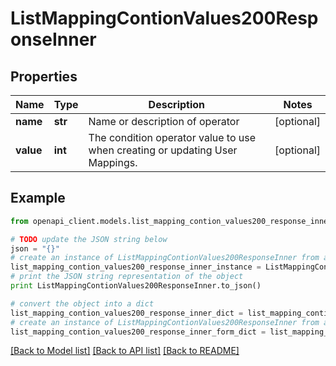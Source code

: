 # ListMappingContionValues200ResponseInner


## Properties
Name | Type | Description | Notes
------------ | ------------- | ------------- | -------------
**name** | **str** | Name or description of operator | [optional] 
**value** | **int** | The condition operator value to use when creating or updating User Mappings. | [optional] 

## Example

```python
from openapi_client.models.list_mapping_contion_values200_response_inner import ListMappingContionValues200ResponseInner

# TODO update the JSON string below
json = "{}"
# create an instance of ListMappingContionValues200ResponseInner from a JSON string
list_mapping_contion_values200_response_inner_instance = ListMappingContionValues200ResponseInner.from_json(json)
# print the JSON string representation of the object
print ListMappingContionValues200ResponseInner.to_json()

# convert the object into a dict
list_mapping_contion_values200_response_inner_dict = list_mapping_contion_values200_response_inner_instance.to_dict()
# create an instance of ListMappingContionValues200ResponseInner from a dict
list_mapping_contion_values200_response_inner_form_dict = list_mapping_contion_values200_response_inner.from_dict(list_mapping_contion_values200_response_inner_dict)
```
[[Back to Model list]](../README.md#documentation-for-models) [[Back to API list]](../README.md#documentation-for-api-endpoints) [[Back to README]](../README.md)


